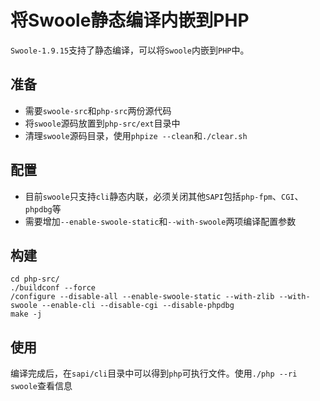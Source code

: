 # 将Swoole静态编译内嵌到PHP

 `Swoole-1.9.15`支持了静态编译，可以将`Swoole`内嵌到`PHP`中。

准备
----
* 需要`swoole-src`和`php-src`两份源代码
* 将`swoole`源码放置到`php-src/ext`目录中
* 清理`swoole`源码目录，使用`phpize --clean`和`./clear.sh`

配置
----
* 目前`swoole`只支持`cli`静态内联，必须关闭其他`SAPI`包括`php-fpm`、`CGI`、`phpdbg`等
* 需要增加`--enable-swoole-static`和`--with-swoole`两项编译配置参数

构建
----
```shell
cd php-src/
./buildconf --force
/configure --disable-all --enable-swoole-static --with-zlib --with-swoole --enable-cli --disable-cgi --disable-phpdbg
make -j
```

使用
----
编译完成后，在`sapi/cli`目录中可以得到`php`可执行文件。使用`./php --ri swoole`查看信息